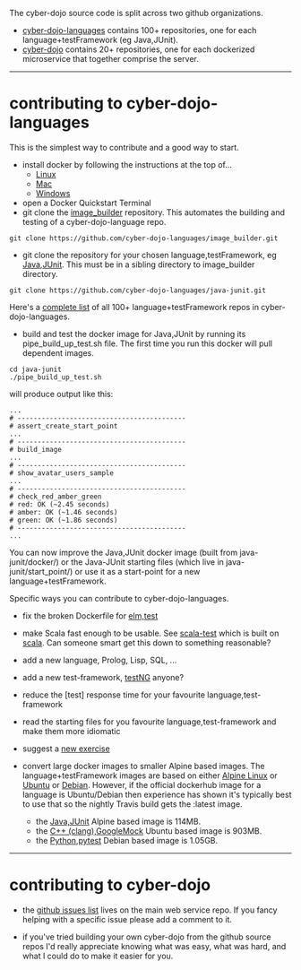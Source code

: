 

The cyber-dojo source code is split across two github organizations.
- [cyber-dojo-languages](https://github.com/cyber-dojo-languages) contains 100+
repositories, one for each language+testFramework (eg Java,JUnit).
- [cyber-dojo](https://github.com/cyber-dojo) contains 20+ repositories, one for
each dockerized microservice that together comprise the server.

- - - -
# contributing to cyber-dojo-languages

This is the simplest way to contribute and a good way to start.
- install docker by following the instructions at the top of...
  - [Linux](https://blog.cyber-dojo.org/2016/10/running-your-own-cyber-dojo-server-on.html)
  - [Mac](https://blog.cyber-dojo.org/2016/10/running-your-own-cyber-dojo-server-on_15.html)
  - [Windows](https://blog.cyber-dojo.org/2016/10/running-your-own-cyber-dojo-server-on_34.html)
- open a Docker Quickstart Terminal
- git clone the [image_builder](https://github.com/cyber-dojo-languages/image_builder) repository.
This automates the building and testing of a cyber-dojo-language repo.
```
git clone https://github.com/cyber-dojo-languages/image_builder.git
```
- git clone the repository for your chosen language,testFramework, eg
[Java,JUnit](https://github.com/cyber-dojo-languages/java-junit). This must be in a
sibling directory to image_builder directory.
```
git clone https://github.com/cyber-dojo-languages/java-junit.git
```
Here's a
[complete list](https://github.com/cyber-dojo/languages/blob/master/url_list/all)
of all 100+ language+testFramework repos in cyber-dojo-languages.
- build and test the docker image for Java,JUnit by running its pipe_build_up_test.sh file.
The first time you run this docker will pull dependent images.

```
cd java-junit
./pipe_build_up_test.sh
```
will produce output like this:
```
...
# ------------------------------------------
# assert_create_start_point
...
# ------------------------------------------
# build_image
...
# ------------------------------------------
# show_avatar_users_sample
...
# ------------------------------------------
# check_red_amber_green
# red: OK (~2.45 seconds)
# amber: OK (~1.46 seconds)
# green: OK (~1.86 seconds)
# ------------------------------------------
...
```

You can now improve the Java,JUnit docker image (built from java-junit/docker/)
or the Java-JUnit starting files (which live in java-junit/start_point/)
 or use it as a start-point for a new language+testFramework.

Specific ways you can contribute to cyber-dojo-languages.

- fix the broken Dockerfile for
[elm,test](https://github.com/cyber-dojo-languages/elm-test)

- make Scala fast enough to be usable. See
[scala-test](https://github.com/cyber-dojo-languages/scala-test)
which is built on [scala](https://github.com/cyber-dojo-languages/scala).
Can someone smart get this down to something reasonable?

- add a new language, Prolog, Lisp, SQL, ...

- add a new test-framework, [testNG](https://testng.org/doc/index.html) anyone?

- reduce the [test] response time for your favourite language,test-framework

- read the starting files for you favourite language,test-framework and make them more idiomatic

- suggest a [new exercise](https://github.com/cyber-dojo/start-points-exercises)

- convert large docker images to smaller Alpine based images.
The language+testFramework images are based on either
[Alpine Linux](https://alpinelinux.org/) or
[Ubuntu](https://www.ubuntu.com/) or
[Debian](https://www.debian.org/).
However, if the official dockerhub image for a language is Ubuntu/Debian
then experience has shown it's typically best to use that so the nightly Travis build
gets the :latest image.
  - the [Java,JUnit](https://github.com/cyber-dojo-languages/java-junit) Alpine based image is 114MB.
  - the [C++ (clang),GoogleMock](https://github.com/cyber-dojo-languages/clangplusplus-googlemock) Ubuntu based image is 903MB.
  - the [Python,pytest](https://github.com/cyber-dojo-languages/python-pytest) Debian based image is 1.05GB.


- - - -
# contributing to cyber-dojo

- the [github issues list](https://github.com/cyber-dojo/web/issues) lives on the main web service repo.
If you fancy helping with a specific issue please add a comment to it.

- if you've tried building your own cyber-dojo from the github source repos I'd
really appreciate knowing what was easy, what was hard, and what I could do to
make it easier for you.
